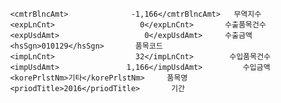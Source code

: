                 <cmtrBlncAmt>              -1,166</cmtrBlncAmt>   무역지수
                <expLnCnt>                   0</expLnCnt>       수출품목건수
                <expUsdAmt>                   0</expUsdAmt>     수출금액
                <hsSgn>010129</hsSgn>       품목코드
                <impLnCnt>                  32</impLnCnt>        수입품목건수
                <impUsdAmt>               1,166</impUsdAmt>         수입금액
                <korePrlstNm>기타</korePrlstNm>     품목명
                <priodTitle>2016</priodTitle>       기간